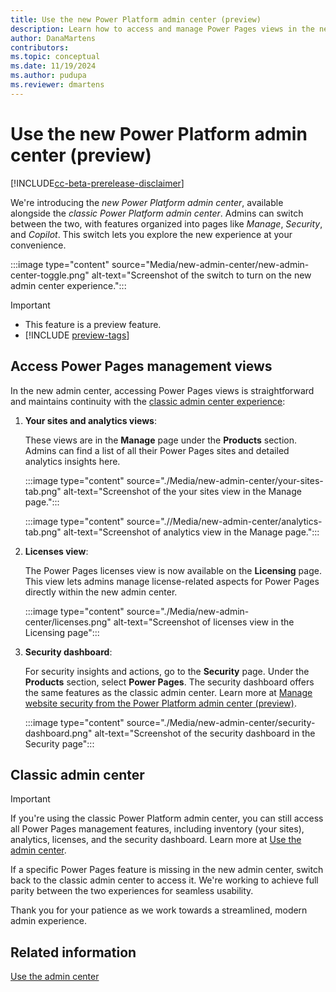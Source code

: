 ```yaml
---
title: Use the new Power Platform admin center (preview)
description: Learn how to access and manage Power Pages views in the new Power Platform admin center, including inventory, analytics, licenses, and the security dashboard.
author: DanaMartens
contributors:
ms.topic: conceptual
ms.date: 11/19/2024
ms.author: pudupa
ms.reviewer: dmartens
---
```


# Use the new Power Platform admin center (preview)

[!INCLUDE[cc-beta-prerelease-disclaimer](../includes/cc-beta-prerelease-disclaimer.md)]

We're introducing the *new Power Platform admin center*, available alongside the *classic Power Platform admin center*. Admins can switch between the two, with features organized into pages like *Manage*, *Security*, and *Copilot*. This switch lets you explore the new experience at your convenience.

:::image type="content" source="Media/new-admin-center/new-admin-center-toggle.png" alt-text="Screenshot of the switch to turn on the new admin center experience.":::

> [!IMPORTANT]
>
> - This feature is a preview feature.
> - [!INCLUDE [preview-tags](../includes/cc-preview-features-definition.md)]

## Access Power Pages management views

In the new admin center, accessing Power Pages views is straightforward and maintains continuity with the [classic admin center experience](admin-overview.md):

1. **Your sites and analytics views**:

    These views are in the **Manage** page under the **Products** section. Admins can find a list of all their Power Pages sites and detailed analytics insights here.

    :::image type="content" source="./Media/new-admin-center/your-sites-tab.png" alt-text="Screenshot of the your sites view in the Manage page.":::

    :::image type="content" source=".//Media/new-admin-center/analytics-tab.png" alt-text="Screenshot of analytics view in the Manage page.":::

1. **Licenses view**:
  
    The Power Pages licenses view is now available on the **Licensing** page. This view lets admins manage license-related aspects for Power Pages directly within the new admin center.

    :::image type="content" source="./Media/new-admin-center/licenses.png" alt-text="Screenshot of licenses view in the Licensing page":::

1. **Security dashboard**:
  
    For security insights and actions, go to the **Security** page. Under the **Products** section, select **Power Pages**. The security dashboard offers the same features as the classic admin center. Learn more at [Manage website security from the Power Platform admin center (preview)](./admin-center-security.md).

    :::image type="content" source="./Media/new-admin-center/security-dashboard.png" alt-text="Screenshot of the security dashboard in the Security page":::

## Classic admin center

> [!IMPORTANT]
> If you're using the classic Power Platform admin center, you can still access all Power Pages management features, including inventory (your sites), analytics, licenses, and the security dashboard. Learn more at [Use the admin center](./admin-overview.md).

If a specific Power Pages feature is missing in the new admin center, switch back to the classic admin center to access it. We're working to achieve full parity between the two experiences for seamless usability.

Thank you for your patience as we work towards a streamlined, modern admin experience.

## Related information

[Use the admin center](./admin-overview.md)
